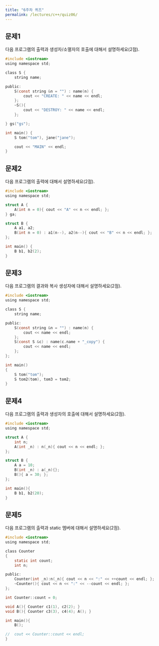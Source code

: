 ```yaml
---
title: "6주차 퀴즈"
permalink: /lectures/c++/quiz06/
---
```


## 문제1
다음 프로그램의 출력과 생성자/소멸자의 호출에 대해서 설명하세요(2점).

```c
#include <iostream>
using namespace std;

class S {
    string name;

public:
    S(const string &n = "") : name(n) {
        cout << "CREATE: " << name << endl;
    };
    ~S(){
        cout << "DESTROY: " << name << endl;
    };

} gs("gs");

int main() {
    S tom("tom"), jane("jane");

    cout << "MAIN" << endl;
}
```

## 문제2
다음 프로그램의 출력에 대해서 설명하세요(2점).

```c
#include <iostream>
using namespace std;

struct A {
    A(int n = 0){ cout << "A" << n << endl; };
} ga;

struct B {
    A a1, a2;
    B(int n = 0) : a1(n--), a2(n--){ cout << "B" << n << endl; };
};

int main() {
    B b1, b2(2);
}
```

## 문제3
다음 프로그램의 결과와 복사 생성자에 대해서 설명하세요(2점).

```c
#include <iostream>
using namespace std;

class S {
    string name;

public:
    S(const string &n = "") : name(n) {
        cout << name << endl;
    };
    S(const S &c) : name(c.name + "_copy") {
        cout << name << endl;
    };
};

int main()
{
    S tom("tom");
    S tom2(tom), tom3 = tom2;
}
```

## 문제4
다음 프로그램의 출력과 생성자의 호출에 대해서 설명하세요(2점).

```c
#include <iostream>
using namespace std;

struct A {
    int n;
    A(int _n) : n(_n){ cout << n << endl; };
};

struct B {
    A a = 10;
    B(int _n) : a(_n){};
    B(){ a = 30; };
};

int main(){
    B b1, b2(20);
}
```

## 문제5
다음 프로그램의 출력과 static 멤버에 대해서 설명하세요(2점).

```c
#include <iostream>
using namespace std;

class Counter
{
    static int count;
    int n;

public:
    Counter(int _n):n(_n){ cout << n << ":" << ++count << endl; };
    ~Counter(){ cout << n << ":" << --count << endl; };
};

int Counter::count = 0;

void A(){ Counter c1(1), c2(2); }
void B(){ Counter c3(3), c4(4); A(); }

int main(){
    B();

//  cout << Counter::count << endl;
}
```
